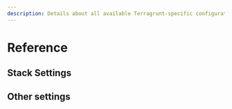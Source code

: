 ```yaml
---
description: Details about all available Terragrunt-specific configuration options.
---
```


# Reference

## Stack Settings

## Other settings
